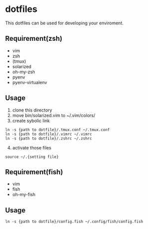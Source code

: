 
# dotfiles

This dotfiles can be used for developing your enviroment.

## Requirement(zsh)

- vim
- zsh
- (tmux)
- solarized
- oh-my-zsh
- pyenv
- pyenv-virtualenv

## Usage
1. clone this directory
2. move bin/solarized.vim to ~/.vim/colors/
3. create sybolic link
```
ln -s {path to dotfile}/.tmux.conf ~/.tmux.conf
ln -s {path to dotfile}/.vimrc ~/.vimrc
ln -s {path to dotfile}/.zshrc ~/.zshrc
```
4. activate those files
```
source ~/.{setting file}
```


## Requirement(fish)
- vim
- fish
- oh-my-fish

## Usage

```
ln -s {path to dotfile}/config.fish ~/.config/fish/config.fish
```